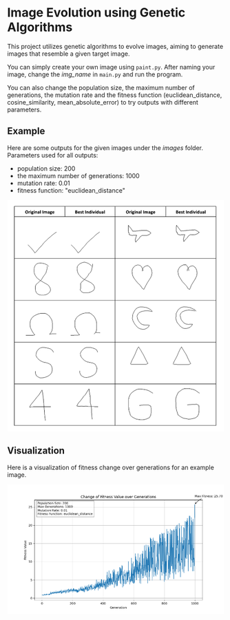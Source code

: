 # Image Evolution using Genetic Algorithms

This project utilizes genetic algorithms to evolve images, aiming to generate images that resemble a given target image.

You can simply create your own image using ```paint.py```. After naming your image, change the *img_name* in ```main.py``` and run the program.

You can also change the population size, the maximum number of generations, the mutation rate and the fitness function (euclidean_distance, cosine_similarity, mean_absolute_error) to try outputs with different parameters.

## Example
Here are some outputs for the given images under the *images* folder.
Parameters used for all outputs:
- population size: 200
- the maximum number of generations: 1000
- mutation rate: 0.01
- fitness function: "euclidean_distance"


![outputs](project_images/info.png)

## Visualization
Here is a visualization of fitness change over generations for an example image.

![graph](project_images/graph.png)

